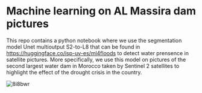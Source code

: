 # Machine learning on AL Massira dam pictures

This repo contains a python notebook where we use the segmentation model Unet multioutput S2-to-L8 that can be found in https://huggingface.co/isp-uv-es/ml4floods to detect water prensence in satellite pictures. More specifically, we use this model on pictures of the second largest water dam in Morocco taken by Sentinel 2 satellites to highlight the effect of the drought crisis in the country.

![8i8bwr](https://github.com/snadir7/MoroccoDroughtML/assets/64689776/c9b74dd0-d346-4c31-9562-8b75906cb7b6)
